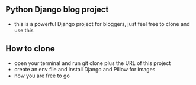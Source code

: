 ## Python Django blog project
- this is a powerful Django project for bloggers, just feel free to clone and use this
## How to clone
- open your terminal and run git clone plus the URL of this project
- create an env file and install Django and Pillow for images
- now you are free to go
